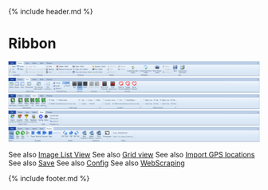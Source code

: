 {% include header.md %}

# Ribbon

![Ribbon Home](ribbon_home.png)
![Ribbon View](ribbon_view.png)
![Ribbon Select](ribbon_select.png)
![Ribbon Tools](ribbon_tools.png)
![Ribbon Preview](ribbon_preview.png)

See also [Image List View](../imagelistview)
See also [Grid view](../gridview)
See also [Import GPS locations](..\import-gps-locations)
See also [Save](..\save)
See also [Config](..\config)
See also [WebScraping](..\webscraping)


{% include footer.md %}

